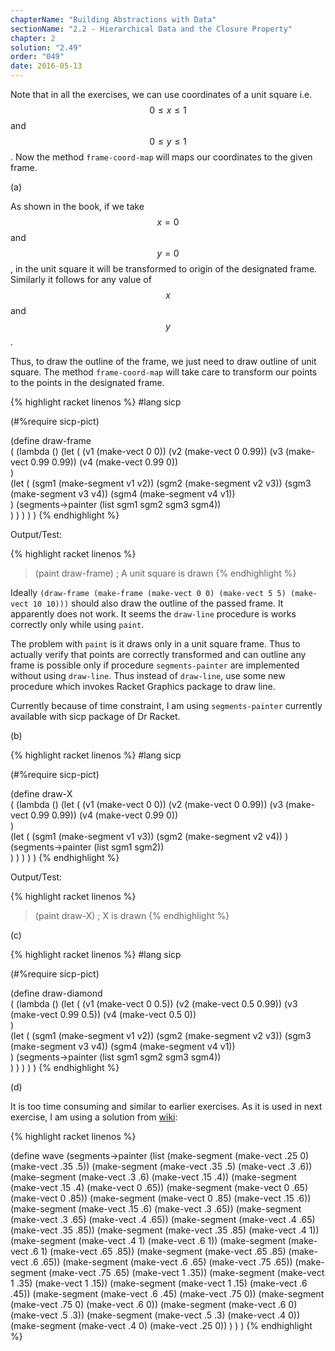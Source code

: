 ```yaml
---
chapterName: "Building Abstractions with Data"
sectionName: "2.2 - Hierarchical Data and the Closure Property"
chapter: 2
solution: "2.49"
order: "049"
date: 2016-05-13
---
```


Note that in all the exercises, we can use coordinates of a unit square i.e. $$ 0 \le x \le 1 $$ and $$ 0 \le y \le 1 $$.
Now the method `frame-coord-map` will maps our coordinates to the given frame.

(a)

As shown in the book, if we take $$ x = 0 $$ and $$ y = 0 $$, in the unit square it will be transformed to origin of the designated frame. Similarly it follows
for any value of $$ x $$ and $$ y $$.

Thus, to draw the outline of the frame, we just need to draw outline of unit square. The method  `frame-coord-map` will take care to transform our points to 
the points in the designated frame.


{% highlight racket linenos %}
#lang sicp

(#%require sicp-pict)

(define draw-frame  
  (
    (lambda ()
       (let (
            (v1 (make-vect 0 0))
            (v2 (make-vect 0 0.99))
            (v3 (make-vect 0.99 0.99))
            (v4 (make-vect 0.99 0))                  
           )        
           (let (
                  (sgm1 (make-segment v1 v2))
                  (sgm2 (make-segment v2 v3))
                  (sgm3 (make-segment v3 v4))
                  (sgm4 (make-segment v4 v1))             
                )
                (segments->painter (list sgm1 sgm2 sgm3 sgm4))       
           )
       )
    )
  ) 
)
{% endhighlight %}


Output/Test:
        
{% highlight racket linenos %}
> (paint draw-frame)
; A unit square is drawn
{% endhighlight %}

Ideally `(draw-frame (make-frame (make-vect 0 0) (make-vect 5 5) (make-vect 10 10)))` should also draw the outline of the passed frame. It apparently does not work.
It seems the `draw-line` procedure is works correctly only while using `paint`.
 
The problem with `paint` is it draws only in a unit square frame. Thus to actually verify that points are correctly transformed and can outline any frame is possible 
only if procedure `segments-painter` are implemented without using `draw-line`. Thus instead of `draw-line`, use some new procedure which invokes Racket Graphics package
to draw line.

Currently because of time constraint, I am using `segments-painter` currently available with sicp package of Dr Racket.

(b)

{% highlight racket linenos %}
#lang sicp

(#%require sicp-pict)

(define draw-X  
  (
    (lambda ()
      (let (
            (v1 (make-vect 0 0))
            (v2 (make-vect 0 0.99))
            (v3 (make-vect 0.99 0.99))
            (v4 (make-vect 0.99 0))                  
           )        
           (let (
                  (sgm1 (make-segment v1 v3))
                  (sgm2 (make-segment v2 v4))
                )
                (segments->painter (list sgm1 sgm2))       
           )
      )
    )
  ) 
)
{% endhighlight %}


Output/Test:
        
{% highlight racket linenos %}
> (paint draw-X)
; X is drawn 
{% endhighlight %}

(c)

{% highlight racket linenos %}
#lang sicp

(#%require sicp-pict)

(define draw-diamond  
  (
    (lambda ()
      (let (
            (v1 (make-vect 0 0.5))
            (v2 (make-vect 0.5 0.99))
            (v3 (make-vect 0.99 0.5))
            (v4 (make-vect 0.5 0))                  
           )        
           (let (
                  (sgm1 (make-segment v1 v2))
                  (sgm2 (make-segment v2 v3))
                  (sgm3 (make-segment v3 v4))
                  (sgm4 (make-segment v4 v1))             
                )
                (segments->painter (list sgm1 sgm2 sgm3 sgm4))       
           )
      )
    )
  ) 
)
{% endhighlight %}

(d)

It is too time consuming and similar to earlier exercises. As it is used in next exercise, I am using a solution from [wiki][wiki]:

{% highlight racket linenos %}

(define wave 
   (segments->painter 
        (list 
               (make-segment (make-vect .25 0) (make-vect .35 .5)) 
               (make-segment (make-vect .35 .5) (make-vect .3 .6)) 
               (make-segment (make-vect .3 .6) (make-vect .15 .4)) 
               (make-segment (make-vect .15 .4) (make-vect 0 .65)) 
               (make-segment (make-vect 0 .65) (make-vect 0 .85)) 
               (make-segment (make-vect 0 .85) (make-vect .15 .6)) 
               (make-segment (make-vect .15 .6) (make-vect .3 .65)) 
               (make-segment (make-vect .3 .65) (make-vect .4 .65)) 
               (make-segment (make-vect .4 .65) (make-vect .35 .85)) 
               (make-segment (make-vect .35 .85) (make-vect .4 1)) 
               (make-segment (make-vect .4 1) (make-vect .6 1)) 
               (make-segment (make-vect .6 1) (make-vect .65 .85)) 
               (make-segment (make-vect .65 .85) (make-vect .6 .65)) 
               (make-segment (make-vect .6 .65) (make-vect .75 .65)) 
               (make-segment (make-vect .75 .65) (make-vect 1 .35)) 
               (make-segment (make-vect 1 .35) (make-vect 1 .15)) 
               (make-segment (make-vect 1 .15) (make-vect .6 .45)) 
               (make-segment (make-vect .6 .45) (make-vect .75 0)) 
               (make-segment (make-vect .75 0) (make-vect .6 0)) 
               (make-segment (make-vect .6 0) (make-vect .5 .3)) 
               (make-segment (make-vect .5 .3) (make-vect .4 0)) 
               (make-segment (make-vect .4 0) (make-vect .25 0)) 
        )
   )
) 
{% endhighlight %}


[wiki]: http://community.schemewiki.org/?sicp-ex-2.49
